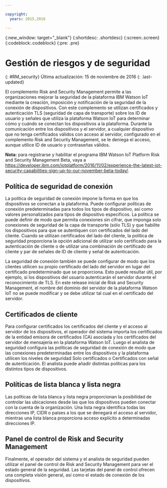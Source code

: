 ```yaml
---

copyright:
  years: 2015,2016

---
```


{:new_window: target="\_blank"}
{:shortdesc: .shortdesc}
{:screen:.screen}
{:codeblock:.codeblock}
{:pre: .pre}

# Gestión de riesgos y de seguridad
{: #RM_security}
Última actualización: 15 de noviembre de 2016
{: .last-updated}

El complemento Risk and Security Management permite a las organizaciones mejorar la seguridad de la plataforma IBM Watson IoT mediante la creación, imposición y notificación de la seguridad de la conexión de dispositivos.
Con este complemento se utilizan certificados y autenticación TLS (seguridad de capa de transporte) sobre los ID de usuario y señales que utiliza la plataforma Watson IoT para determinar cómo y cuándo se conectan los dispositivos a la plataforma. Durante la comunicación entre los dispositivos y el servidor, a cualquier dispositivo que no tenga certificados válidos con acceso al servidor, configurado en el complemento Risk and Security Management, se le deniega el acceso, aunque utilice ID de usuario y contraseñas válidos. 

**Nota:** para registrarse y habilitar el programa IBM Watson IoT Platform Risk and Security Management Beta, vaya a https://developer.ibm.com/iotplatform/2016/11/02/experience-the-latest-iot-security-capabilities-sign-up-to-our-november-beta-today/.

## Política de seguridad de conexión

La política de seguridad de conexión impone la forma en que los dispositivos se conectan a la plataforma. Puede configurar políticas de conexión predeterminadas para todos los tipos de dispositivo, así como valores personalizados para tipos de dispositivo específicos. La política se puede definir de modo que permita conexiones sin cifrar, que imponga solo conexiones de seguridad de la capa de transporte (sólo TLS) y que habilite los dispositivos para que se autentiquen con certificados del lado del cliente. Cuando se utilizan certificados del lado del cliente, la política de seguridad proporciona la opción adicional de utilizar solo certificado para la autenticación de cliente o de utilizar una combinación de certificado de cliente y par de señales de ID de cliente y señal de autenticación.   

La seguridad de conexión también se puede configurar de modo que los clientes utilicen su propio certificado del lado del servidor en lugar del certificado predeterminado que se proporciona. Esto puede resultar útil, por ejemplo, si los dispositivos del usuario autenticarán el servidor durante el reconocimiento de TLS. En este release inicial de Risk and Security Management, el nombre del dominio del servidor de la plataforma Watson IoT no se puede modificar y se debe utilizar tal cual en el certificado del servidor. 

## Certificados de cliente

Para configurar certificados los certificados del cliente y el acceso al servidor de los dispositivos, el operador del sistema importa los certificados de la entidad emisora de certificados (CA) asociada y los certificados del servidor de mensajería en la plataforma Watson IoT. Luego el analista de seguridad configura las políticas de seguridad de conexión de modo que las conexiones predeterminadas entre los dispositivos y la plataforma utilicen los niveles de seguridad Solo certificados o Certificados con señal de autenticación. El analista puede añadir distintas políticas para los distintos tipos de dispositivos.

## Políticas de lista blanca y lista negra

Las políticas de lista blanca y lista negra proporcionan la posibilidad de controlar las ubicaciones desde las que los dispositivos pueden conectar con la cuenta de la organización. Una lista negra identifica todas las direcciones IP, CIDR o países a los que se denegará el acceso al servidor, mientras una lista blanca proporciona acceso explícito a determinadas direcciones IP.

## Panel de control de Risk and Security Management

Finalmente, el operador del sistema y el analista de seguridad pueden utilizar el panel de control de Risk and Security Management para ver el estado general de la seguridad. Las tarjetas del panel de control ofrecen una completa visión general, así como el estado de conexión de los dispositivos. 
